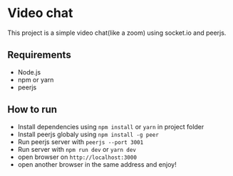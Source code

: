 # Video chat

This project is a simple video chat(like a zoom) using socket.io and peerjs.

## Requirements

- Node.js
- npm or yarn
- peerjs

## How to run

- Install dependencies using `npm install` or `yarn` in project folder
- Install peerjs globaly using `npm install -g peer`
- Run peerjs server with `peerjs --port 3001`
- Run server with `npm run dev` or `yarn dev`
- open browser on `http://localhost:3000`
- open another browser in the same address and enjoy!
